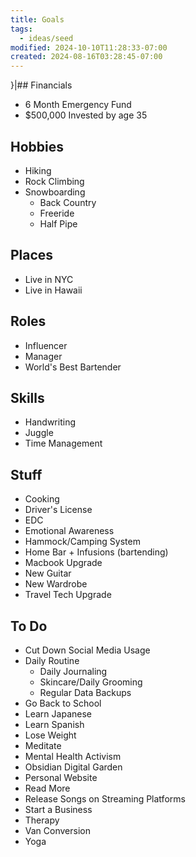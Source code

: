 ```yaml
---
title: Goals
tags:
  - ideas/seed
modified: 2024-10-10T11:28:33-07:00
created: 2024-08-16T03:28:45-07:00
---
```

}|## Financials
- 6 Month Emergency Fund
- $500,000 Invested by age 35
## Hobbies
- Hiking
- Rock Climbing
- Snowboarding
	- Back Country
	- Freeride
	- Half Pipe
## Places
- Live in NYC
- Live in Hawaii
## Roles
- Influencer
- Manager
- World's Best Bartender
## Skills
- Handwriting
- Juggle
- Time Management
## Stuff
- Cooking
- Driver's License
- EDC
- Emotional Awareness
- Hammock/Camping System
- Home Bar + Infusions (bartending)
- Macbook Upgrade
- New Guitar
- New Wardrobe
- Travel Tech Upgrade
## To Do
- Cut Down Social Media Usage
- Daily Routine
	- Daily Journaling
	- Skincare/Daily Grooming
	- Regular Data Backups
- Go Back to School
- Learn Japanese
- Learn Spanish
- Lose Weight
- Meditate
- Mental Health Activism
- Obsidian Digital Garden
- Personal Website
- Read More
- Release Songs on Streaming Platforms
- Start a Business
- Therapy
- Van Conversion
- Yoga